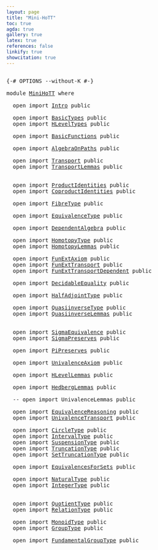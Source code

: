 ```yaml
---
layout: page
title: "Mini-HoTT"
toc: true
agda: true
gallery: true
latex: true
references: false
linkify: true
showcitation: true
---
```


<pre class="Agda">

<a id="164" class="Symbol">{-#</a> <a id="168" class="Keyword">OPTIONS</a> <a id="176" class="Pragma">--without-K</a> <a id="188" class="Symbol">#-}</a>

<a id="193" class="Keyword">module</a> <a id="200" href="MiniHoTT.html" class="Module">MiniHoTT</a> <a id="209" class="Keyword">where</a>

  <a id="218" class="Keyword">open</a> <a id="223" class="Keyword">import</a> <a id="230" href="Intro.html" class="Module">Intro</a> <a id="236" class="Keyword">public</a>

  <a id="246" class="Keyword">open</a> <a id="251" class="Keyword">import</a> <a id="258" href="BasicTypes.html" class="Module">BasicTypes</a> <a id="269" class="Keyword">public</a>
  <a id="278" class="Keyword">open</a> <a id="283" class="Keyword">import</a> <a id="290" href="HLevelTypes.html" class="Module">HLevelTypes</a> <a id="302" class="Keyword">public</a>

  <a id="312" class="Keyword">open</a> <a id="317" class="Keyword">import</a> <a id="324" href="BasicFunctions.html" class="Module">BasicFunctions</a> <a id="339" class="Keyword">public</a>

  <a id="349" class="Keyword">open</a> <a id="354" class="Keyword">import</a> <a id="361" href="AlgebraOnPaths.html" class="Module">AlgebraOnPaths</a> <a id="376" class="Keyword">public</a>

  <a id="386" class="Keyword">open</a> <a id="391" class="Keyword">import</a> <a id="398" href="Transport.html" class="Module">Transport</a> <a id="408" class="Keyword">public</a>
  <a id="417" class="Keyword">open</a> <a id="422" class="Keyword">import</a> <a id="429" href="TransportLemmas.html" class="Module">TransportLemmas</a> <a id="445" class="Keyword">public</a>


  <a id="456" class="Keyword">open</a> <a id="461" class="Keyword">import</a> <a id="468" href="ProductIdentities.html" class="Module">ProductIdentities</a> <a id="486" class="Keyword">public</a>
  <a id="495" class="Keyword">open</a> <a id="500" class="Keyword">import</a> <a id="507" href="CoproductIdentities.html" class="Module">CoproductIdentities</a> <a id="527" class="Keyword">public</a>

  <a id="537" class="Keyword">open</a> <a id="542" class="Keyword">import</a> <a id="549" href="FibreType.html" class="Module">FibreType</a> <a id="559" class="Keyword">public</a>

  <a id="569" class="Keyword">open</a> <a id="574" class="Keyword">import</a> <a id="581" href="EquivalenceType.html" class="Module">EquivalenceType</a> <a id="597" class="Keyword">public</a>

  <a id="607" class="Keyword">open</a> <a id="612" class="Keyword">import</a> <a id="619" href="DependentAlgebra.html" class="Module">DependentAlgebra</a> <a id="636" class="Keyword">public</a>

  <a id="646" class="Keyword">open</a> <a id="651" class="Keyword">import</a> <a id="658" href="HomotopyType.html" class="Module">HomotopyType</a> <a id="671" class="Keyword">public</a>
  <a id="680" class="Keyword">open</a> <a id="685" class="Keyword">import</a> <a id="692" href="HomotopyLemmas.html" class="Module">HomotopyLemmas</a> <a id="707" class="Keyword">public</a>

  <a id="717" class="Keyword">open</a> <a id="722" class="Keyword">import</a> <a id="729" href="FunExtAxiom.html" class="Module">FunExtAxiom</a> <a id="741" class="Keyword">public</a>
  <a id="750" class="Keyword">open</a> <a id="755" class="Keyword">import</a> <a id="762" href="FunExtTransport.html" class="Module">FunExtTransport</a> <a id="778" class="Keyword">public</a>
  <a id="787" class="Keyword">open</a> <a id="792" class="Keyword">import</a> <a id="799" href="FunExtTransportDependent.html" class="Module">FunExtTransportDependent</a> <a id="824" class="Keyword">public</a>

  <a id="834" class="Keyword">open</a> <a id="839" class="Keyword">import</a> <a id="846" href="DecidableEquality.html" class="Module">DecidableEquality</a> <a id="864" class="Keyword">public</a>

  <a id="874" class="Keyword">open</a> <a id="879" class="Keyword">import</a> <a id="886" href="HalfAdjointType.html" class="Module">HalfAdjointType</a> <a id="902" class="Keyword">public</a>

  <a id="912" class="Keyword">open</a> <a id="917" class="Keyword">import</a> <a id="924" href="QuasiinverseType.html" class="Module">QuasiinverseType</a> <a id="941" class="Keyword">public</a>
  <a id="950" class="Keyword">open</a> <a id="955" class="Keyword">import</a> <a id="962" href="QuasiinverseLemmas.html" class="Module">QuasiinverseLemmas</a> <a id="981" class="Keyword">public</a>


  <a id="992" class="Keyword">open</a> <a id="997" class="Keyword">import</a> <a id="1004" href="SigmaEquivalence.html" class="Module">SigmaEquivalence</a> <a id="1021" class="Keyword">public</a>
  <a id="1030" class="Keyword">open</a> <a id="1035" class="Keyword">import</a> <a id="1042" href="SigmaPreserves.html" class="Module">SigmaPreserves</a> <a id="1057" class="Keyword">public</a>

  <a id="1067" class="Keyword">open</a> <a id="1072" class="Keyword">import</a> <a id="1079" href="PiPreserves.html" class="Module">PiPreserves</a> <a id="1091" class="Keyword">public</a>

  <a id="1101" class="Keyword">open</a> <a id="1106" class="Keyword">import</a> <a id="1113" href="UnivalenceAxiom.html" class="Module">UnivalenceAxiom</a> <a id="1129" class="Keyword">public</a>

  <a id="1139" class="Keyword">open</a> <a id="1144" class="Keyword">import</a> <a id="1151" href="HLevelLemmas.html" class="Module">HLevelLemmas</a> <a id="1164" class="Keyword">public</a>

  <a id="1174" class="Keyword">open</a> <a id="1179" class="Keyword">import</a> <a id="1186" href="HedbergLemmas.html" class="Module">HedbergLemmas</a> <a id="1200" class="Keyword">public</a>

  <a id="1210" class="Comment">-- open import UnivalenceLemmas public</a>

  <a id="1252" class="Keyword">open</a> <a id="1257" class="Keyword">import</a> <a id="1264" href="EquivalenceReasoning.html" class="Module">EquivalenceReasoning</a> <a id="1285" class="Keyword">public</a>
  <a id="1294" class="Keyword">open</a> <a id="1299" class="Keyword">import</a> <a id="1306" href="UnivalenceTransport.html" class="Module">UnivalenceTransport</a> <a id="1326" class="Keyword">public</a>

  <a id="1336" class="Keyword">open</a> <a id="1341" class="Keyword">import</a> <a id="1348" href="CircleType.html" class="Module">CircleType</a> <a id="1359" class="Keyword">public</a>
  <a id="1368" class="Keyword">open</a> <a id="1373" class="Keyword">import</a> <a id="1380" href="IntervalType.html" class="Module">IntervalType</a> <a id="1393" class="Keyword">public</a>
  <a id="1402" class="Keyword">open</a> <a id="1407" class="Keyword">import</a> <a id="1414" href="SuspensionType.html" class="Module">SuspensionType</a> <a id="1429" class="Keyword">public</a>
  <a id="1438" class="Keyword">open</a> <a id="1443" class="Keyword">import</a> <a id="1450" href="TruncationType.html" class="Module">TruncationType</a> <a id="1465" class="Keyword">public</a>
  <a id="1474" class="Keyword">open</a> <a id="1479" class="Keyword">import</a> <a id="1486" href="SetTruncationType.html" class="Module">SetTruncationType</a> <a id="1504" class="Keyword">public</a>

  <a id="1514" class="Keyword">open</a> <a id="1519" class="Keyword">import</a> <a id="1526" href="EquivalencesForSets.html" class="Module">EquivalencesForSets</a> <a id="1546" class="Keyword">public</a>

  <a id="1556" class="Keyword">open</a> <a id="1561" class="Keyword">import</a> <a id="1568" href="NaturalType.html" class="Module">NaturalType</a> <a id="1580" class="Keyword">public</a>
  <a id="1589" class="Keyword">open</a> <a id="1594" class="Keyword">import</a> <a id="1601" href="IntegerType.html" class="Module">IntegerType</a> <a id="1613" class="Keyword">public</a>


  <a id="1624" class="Keyword">open</a> <a id="1629" class="Keyword">import</a> <a id="1636" href="QuotientType.html" class="Module">QuotientType</a> <a id="1649" class="Keyword">public</a>
  <a id="1658" class="Keyword">open</a> <a id="1663" class="Keyword">import</a> <a id="1670" href="RelationType.html" class="Module">RelationType</a> <a id="1683" class="Keyword">public</a>

  <a id="1693" class="Keyword">open</a> <a id="1698" class="Keyword">import</a> <a id="1705" href="MonoidType.html" class="Module">MonoidType</a> <a id="1716" class="Keyword">public</a>
  <a id="1725" class="Keyword">open</a> <a id="1730" class="Keyword">import</a> <a id="1737" href="GroupType.html" class="Module">GroupType</a> <a id="1747" class="Keyword">public</a>

  <a id="1757" class="Keyword">open</a> <a id="1762" class="Keyword">import</a> <a id="1769" href="FundamentalGroupType.html" class="Module">FundamentalGroupType</a> <a id="1790" class="Keyword">public</a>

</pre>
